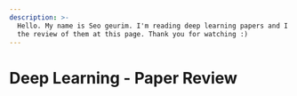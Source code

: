 ```yaml
---
description: >-
  Hello. My name is Seo geurim. I'm reading deep learning papers and I'll write
  the review of them at this page. Thank you for watching :)
---
```


# Deep Learning - Paper Review

